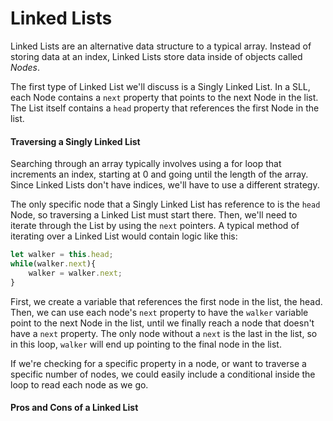 # Linked Lists

Linked Lists are an alternative data structure to a typical array. Instead of storing data at an index, Linked Lists store data inside of objects called *Nodes*.

The first type of Linked List we'll discuss is a Singly Linked List. In a SLL, each Node contains a `next` property that points to the next Node in the list. The List itself contains a `head` property that references the first Node in the list. 

#### Traversing a Singly Linked List

Searching through an array typically involves using a for loop that increments an index, starting at 0 and going until the length of the array. Since Linked Lists don't have indices, we'll have to use a different strategy.  

The only specific node that a Singly Linked List has reference to is the `head` Node, so traversing a Linked List must start there. Then, we'll need to iterate through the List by using the `next` pointers. A typical method of iterating over a Linked List would contain logic like this:

```javascript
let walker = this.head;
while(walker.next){
    walker = walker.next;
}
```

First, we create a variable that references the first node in the list, the head. Then, we can use each node's `next` property to have the `walker` variable point to the next Node in the list, until we finally reach a node that doesn't have a `next` property. The only node without a `next` is the last in the list, so in this loop, `walker` will end up pointing to the final node in the list.

If we're checking for a specific property in a node, or want to traverse a specific number of nodes, we could easily include a conditional inside the loop to read each node as we go.

#### Pros and Cons of a Linked List